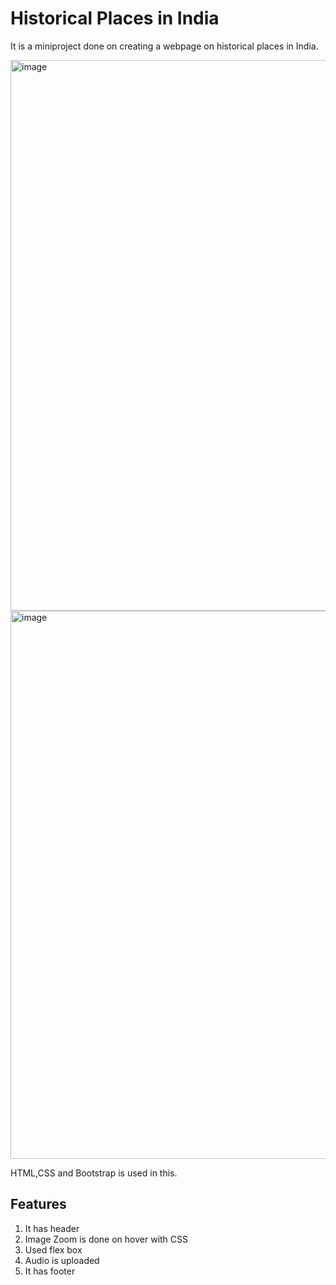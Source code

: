 <div>
  <h1>Historical Places in India</h1>
  <p>It is a miniproject done on creating a webpage on historical places in India.</p>
  <img width="1888" height="881" alt="image" src="https://github.com/user-attachments/assets/c27aec4f-ea4e-4849-9372-89b9ad646de2" />
  <img width="1885" height="877" alt="image" src="https://github.com/user-attachments/assets/4b2514e0-3aac-4448-abe9-7ddcf7a956a7" />
  <p>HTML,CSS and Bootstrap is used in this.</p>
  <h2>Features</h2>
  <ol>
    <li>It has header</li>
    <li>Image Zoom is done on hover with CSS</li>
    <li>Used flex box</li>
    <li>Audio is uploaded</li>
    <li>It has footer</li>
  </ol>

</div>

